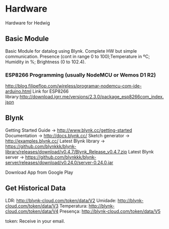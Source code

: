# Hardware
Hardware for Hedwig

## Basic Module
Basic Module for datalog using Blynk. Complete HW but simple communication.
Presence (cont in range 0 to 100);Temperature in ºC; Humidity in %; Brightness (0 to 102.4).

### ESP8266 Programming (usually NodeMCU or Wemos D1 R2)
http://blog.filipeflop.com/wireless/programar-nodemcu-com-ide-arduino.html
Link for ESP8266 library:http://download.igrr.me/versions/2.3.0/package_esp8266com_index.json

## Blynk
Getting Started Guide -> http://www.blynk.cc/getting-started
Documentation -> http://docs.blynk.cc/
Sketch generator -> http://examples.blynk.cc/
Latest Blynk library -> https://github.com/blynkkk/blynk-library/releases/download/v0.4.7/Blynk_Release_v0.4.7.zip
Latest Blynk server -> https://github.com/blynkkk/blynk-server/releases/download/v0.24.0/server-0.24.0.jar

Download App from Google Play

## Get Historical Data
LDR: http://blynk-cloud.com/token/data/V2
Umidade: http://blynk-cloud.com/token/data/V3
Temperatura: http://blynk-cloud.com/token/data/V4
Presença: http://blynk-cloud.com/token/data/V5

token: Receive in your email.
